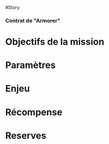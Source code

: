 #Story
### Contrat de  "Armorer"

# Objectifs de la mission

# Paramètres

# Enjeu

# Récompense

# Reserves